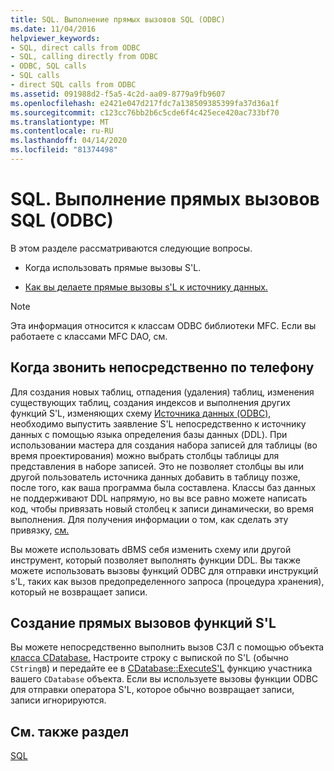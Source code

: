 ```yaml
---
title: SQL. Выполнение прямых вызовов SQL (ODBC)
ms.date: 11/04/2016
helpviewer_keywords:
- SQL, direct calls from ODBC
- SQL, calling directly from ODBC
- ODBC, SQL calls
- SQL calls
- direct SQL calls from ODBC
ms.assetid: 091988d2-f5a5-4c2d-aa09-8779a9fb9607
ms.openlocfilehash: e2421e047d217fdc7a138509385399fa37d36a1f
ms.sourcegitcommit: c123cc76bb2b6c5cde6f4c425ece420ac733bf70
ms.translationtype: MT
ms.contentlocale: ru-RU
ms.lasthandoff: 04/14/2020
ms.locfileid: "81374498"
---
```

# <a name="sql-making-direct-sql-calls-odbc"></a>SQL. Выполнение прямых вызовов SQL (ODBC)

В этом разделе рассматриваются следующие вопросы.

- Когда использовать прямые вызовы S'L.

- [Как вы делаете прямые вызовы s'L к источнику данных.](#_core_making_direct_sql_function_calls)

> [!NOTE]
> Эта информация относится к классам ODBC библиотеки MFC. Если вы работаете с классами MFC DAO, см.

## <a name="when-to-call-sql-directly"></a><a name="_core_when_to_call_sql_directly"></a>Когда звонить непосредственно по телефону

Для создания новых таблиц, отпадения (удаления) таблиц, изменения существующих таблиц, создания индексов и выполнения других функций S'L, изменяющих схему [Источника данных (ODBC),](../../data/odbc/data-source-odbc.md) необходимо выпустить заявление S'L непосредственно к источнику данных с помощью языка определения базы данных (DDL). При использовании мастера для создания набора записей для таблицы (во время проектирования) можно выбрать столбцы таблицы для представления в наборе записей. Это не позволяет столбцы вы или другой пользователь источника данных добавить в таблицу позже, после того, как ваша программа была составлена. Классы баз данных не поддерживают DDL напрямую, но вы все равно можете написать код, чтобы привязать новый столбец к записи динамически, во время выполнения. Для получения информации о том, как сделать эту привязку, [см.](../../data/odbc/recordset-dynamically-binding-data-columns-odbc.md)

Вы можете использовать dBMS себя изменить схему или другой инструмент, который позволяет выполнять функции DDL. Вы также можете использовать вызовы функций ODBC для отправки инструкций s'L, таких как вызов предопределенного запроса (процедура хранения), который не возвращает записи.

## <a name="making-direct-sql-function-calls"></a><a name="_core_making_direct_sql_function_calls"></a>Создание прямых вызовов функций S'L

Вы можете непосредственно выполнить вызов СЗЛ с помощью объекта [класса CDatabase.](../../mfc/reference/cdatabase-class.md) Настроите строку с выпиской по S'L (обычно `CString`в) и передайте ее в [CDatabase::ExecuteS'L](../../mfc/reference/cdatabase-class.md#executesql) функцию участника вашего `CDatabase` объекта. Если вы используете вызовы функции ODBC для отправки оператора S'L, которое обычно возвращает записи, записи игнорируются.

## <a name="see-also"></a>См. также раздел

[SQL](../../data/odbc/sql.md)
